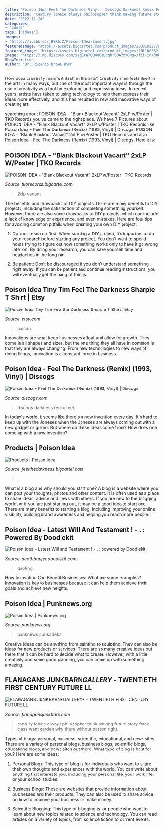 ```yaml
---
title: "Poison Idea Feel The Darkness Vinyl - Discogs Darkness Remix Feel"
description: "Century lonnie always philosopher think making future story force class want garden why there without person right"
date: "2022-11-20"
categories:
- "ideas"
tags: ["ideas"]
images:
- "https://i.ibb.co/jHYRSJZ/Poison-Idea-insert.jpg"
featuredImage: "https://assets.bigcartel.com/product_images/283810227/EDE3E74B-8D12-4690-9AA1-7B2833CC05E6.jpeg?auto=format&amp;fit=max&amp;w=1200"
featured_image: "https://assets.bigcartel.com/product_images/281108552/BBV_bandcamp_vinyl_12in_2x_V2.jpg?auto=format&amp;fit=max&amp;w=1500"
image: "https://img.discogs.com/xagGrW7QQ4oGeBcqhr00AZxYGWg=/fit-in/300x300/filters:strip_icc():format(jpeg):mode_rgb():quality(40)/discogs-images/R-1064822-1450117951-6665.jpeg.jpg"
ShowToc: true
author: "Dr. Ricardo Brown DVM"
---
```



How does creativity manifest itself in the arts?
Creativity manifests itself in the arts in many ways, but one of the most important ways is through the use of creativity as a tool for exploring and expressing ideas. In recent years, artists have taken to using technology to help them express their ideas more effectively, and this has resulted in new and innovative ways of creating art.

	

		
searching about POISON IDEA - &quot;Blank Blackout Vacant&quot; 2xLP w/Poster | TKO Records you've came to the right place. We have 7 Pictures about POISON IDEA - &quot;Blank Blackout Vacant&quot; 2xLP w/Poster | TKO Records like Poison Idea - Feel The Darkness (Remix) (1993, Vinyl) | Discogs, POISON IDEA - &quot;Blank Blackout Vacant&quot; 2xLP w/Poster | TKO Records and also Poison Idea - Feel The Darkness (Remix) (1993, Vinyl) | Discogs. Here it is:
		
    
## POISON IDEA - &quot;Blank Blackout Vacant&quot; 2xLP W/Poster | TKO Records

<img loading=lazy src="https://assets.bigcartel.com/product_images/281108552/BBV_bandcamp_vinyl_12in_2x_V2.jpg?auto=format&amp;fit=max&amp;w=1500" onerror="this.onerror=null;this.src='https://tse3.mm.bing.net/th?id=OIP.hBWpINfxGVqWOXUP3lGvZAHaFM&amp;pid=15.1';" alt="POISON IDEA - &quot;Blank Blackout Vacant&quot; 2xLP w/Poster | TKO Records">

_Source: tkorecords.bigcartel.com_

>2xlp vacant. 

	

The benefits and drawbacks of DIY projects
There are many benefits to DIY projects, including the satisfaction of completing something yourself. However, there are also some drawbacks to DIY projects, which can include a lack of knowledge or experience, and even mistakes. Here are four tips for avoiding common pitfalls when creating your own DIY project:
1. Do your research first: When starting a DIY project, it’s important to do your research before starting any project. You don’t want to spend hours trying to figure out how something works only to have it go wrong later on. By doing your research, you can save yourself time and headaches in the long run.

2. Be patient: Don’t be discouraged if you don’t understand something right away. If you can be patient and continue reading instructions, you will eventually get the hang of things.

    
## Poison Idea Tiny Tim Feel The Darkness Sharpie T Shirt | Etsy

<img loading=lazy src="https://i.etsystatic.com/28791288/r/il/d93870/3043078598/il_fullxfull.3043078598_ri73.jpg" onerror="this.onerror=null;this.src='https://tse3.mm.bing.net/th?id=OIP.WvAna3Vx3HJZaQTkz9CEYgHaHa&amp;pid=15.1';" alt="Poison Idea Tiny Tim Feel the Darkness Sharpie T Shirt | Etsy">

_Source: etsy.com_

>poison. 

	

Innovations are what keep businesses afloat and allow for growth. They come in all shapes and sizes, but the one thing they all have in common is that they are always changing. From new technologies to new ways of doing things, innovation is a constant force in business.

    
## Poison Idea - Feel The Darkness (Remix) (1993, Vinyl) | Discogs

<img loading=lazy src="https://img.discogs.com/xagGrW7QQ4oGeBcqhr00AZxYGWg=/fit-in/300x300/filters:strip_icc():format(jpeg):mode_rgb():quality(40)/discogs-images/R-1064822-1450117951-6665.jpeg.jpg" onerror="this.onerror=null;this.src='https://tse3.mm.bing.net/th?id=OIP.KbHXR7zjcH69ue84sfTDbgAAAA&amp;pid=15.1';" alt="Poison Idea - Feel The Darkness (Remix) (1993, Vinyl) | Discogs">

_Source: discogs.com_

>discogs darkness remix feel. 

	

In today's world, it seems like there's a new invention every day.  It's hard to keep up with the Joneses when the Joneses are always coming out with a new gadget or gizmo.  But where do these ideas come from?  How does one come up with a new invention?

    
## Products | Poison Idea

<img loading=lazy src="https://assets.bigcartel.com/product_images/283810227/EDE3E74B-8D12-4690-9AA1-7B2833CC05E6.jpeg?auto=format&amp;fit=max&amp;w=1200" onerror="this.onerror=null;this.src='https://tse3.mm.bing.net/th?id=OIP.WXJOOO4p_KiRVt54oTVbeAHaHa&amp;pid=15.1';" alt="Products | Poison Idea">

_Source: feelthedarkness.bigcartel.com_

>. 

	

What is a blog and why should you start one?
A blog is a website where you can post your thoughts, photos and other content. It is often used as a place to share ideas, advice and news with others. If you are new to the blogging world, or if you are just starting out, it may be a good idea to start one. There are many benefits to starting a blog, including improving your online visibility, building brand awareness and helping you reach more people.

    
## Poison Idea - Latest Will And Testament ! - . : Powered By Doodlekit

<img loading=lazy src="https://i.ibb.co/jHYRSJZ/Poison-Idea-insert.jpg" onerror="this.onerror=null;this.src='https://tse2.mm.bing.net/th?id=OIP.tYS8ljMn9Z4mYAt3QNMoHgHaDr&amp;pid=15.1';" alt="Poison Idea - Latest Will and Testament ! - . : powered by Doodlekit">

_Source: deathburger.doodlekit.com_

>quoting. 

	

How Innovation Can Benefit Businesses: What are some examples?
Innovation is key to businesses because it can help them achieve their goals and achieve new heights.

    
## Poison Idea | Punknews.org

<img loading=lazy src="https://www.punknews.org/images/bands/poisonidea-1377013216.jpg" onerror="this.onerror=null;this.src='https://tse1.mm.bing.net/th?id=OIP.Ul1zwojMvm-Y9TSsdxZPLgHaE8&amp;pid=15.1';" alt="Poison Idea | Punknews.org">

_Source: punknews.org_

>punknews punkadeka. 

	

Creative ideas can be anything from painting to sculpting. They can also be ideas for new products or services. There are so many creative ideas out there that it can be hard to decide what to create. However, with a little creativity and some good planning, you can come up with something amazing.

    
## FLANAGANS JUNKBARN*GALLERY﻿* - TWENTIETH FIRST CENTURY FUTURE LL

<img loading=lazy src="https://flanagansjunkbarn.com/yahoo_site_admin1/assets/images/IMG_6977.2832311_std.JPG" onerror="this.onerror=null;this.src='https://tse4.mm.bing.net/th?id=OIP.sob1KohvsQHIWADuSuoaYAHaFj&amp;pid=15.1';" alt="FLANAGANS JUNKBARN*GALLERY﻿* - TWENTIETH FIRST CENTURY FUTURE LL">

_Source: flanagansjunkbarn.com_

>century lonnie always philosopher think making future story force class want garden why there without person right. 

	

Types of blogs: personal, business, scientific, educational, and news sites.
There are a variety of personal blogs, business blogs, scientific blogs, educationalblogs, and news sites out there. What type of blog is best for you? Here are some ideas:
1. Personal Blogs: This type of blog is for individuals who want to share their own thoughts and experiences with the world. You can write about anything that interests you, including your personal life, your work life, or your school studies.

2. Business Blogs: These are websites that provide information about businesses and their products. They can also be used to share advice on how to improve your business or make money.

3. Scientific Blogging: This type of blogging is for people who want to learn about new topics related to science and technology. You can read articles on a variety of topics, from science fiction to current events.


